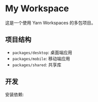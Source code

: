 # My Workspace

这是一个使用 Yarn Workspaces 的多包项目。

## 项目结构

- `packages/desktop`: 桌面端应用
- `packages/mobile`: 移动端应用
- `packages/shared`: 共享库

## 开发

安装依赖: